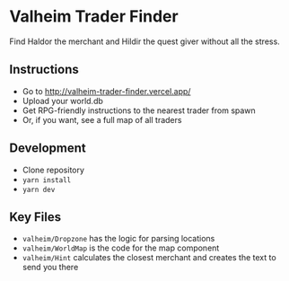 # Valheim Trader Finder

Find Haldor the merchant and Hildir the quest giver without all the stress.

## Instructions

- Go to http://valheim-trader-finder.vercel.app/
- Upload your world.db
- Get RPG-friendly instructions to the nearest trader from spawn
- Or, if you want, see a full map of all traders

## Development

- Clone repository
- `yarn install`
- `yarn dev`

## Key Files

- `valheim/Dropzone` has the logic for parsing locations
- `valheim/WorldMap` is the code for the map component
- `valheim/Hint` calculates the closest merchant and creates the text to send you there
